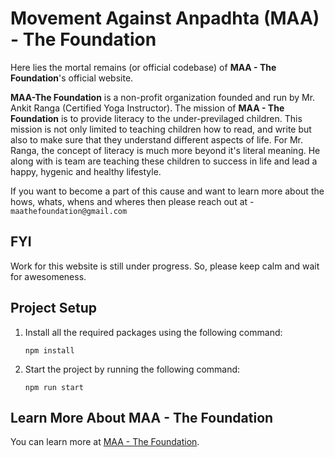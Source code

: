 # Movement Against Anpadhta (MAA) - The Foundation

Here lies the mortal remains (or official codebase) of **MAA - The Foundation**'s official website.

**MAA-The Foundation** is a non-profit organization founded and run by Mr. Ankit Ranga (Certified Yoga Instructor). The mission of **MAA - The Foundation** is to provide literacy to the under-previlaged children. This mission is not only limited to teaching children how to read, and write but also to make sure that they understand different aspects of life. For Mr. Ranga, the concept of literacy is much more beyond it's literal meaning. He along with is team are teaching these children to success in life and lead a happy, hygenic and healthy lifestyle.

If you want to become a part of this cause and want to learn more about the hows, whats, whens and wheres then please reach out at - `maathefoundation@gmail.com` 

## FYI

Work for this website  is still under progress. So, please keep calm and wait for awesomeness.

## Project Setup

1. Install all the required packages using the following command:
    
    `npm install`

2. Start the project by running the following command:
    
    `npm run start`


## Learn More About MAA - The Foundation

You can learn more at [MAA - The Foundation](#).